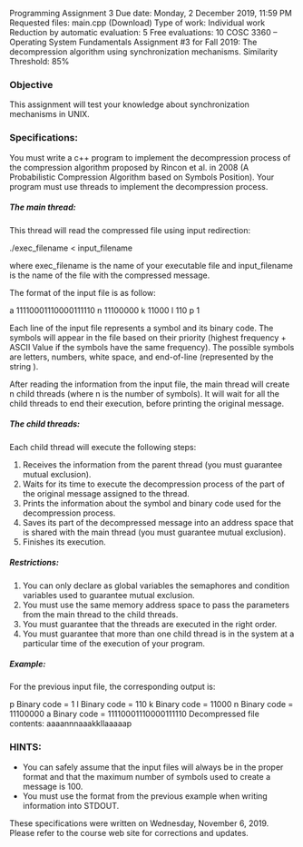 Programming Assignment 3 
Due date: Monday, 2 December 2019, 11:59 PM 
Requested files: main.cpp (Download) 
Type of work: Individual work 
Reduction by automatic evaluation: 5 Free evaluations: 10 
COSC 3360 – Operating System Fundamentals 
Assignment #3 for Fall 2019: The decompression algorithm using synchronization mechanisms. 
Similarity Threshold: 85%

### Objective  
This assignment will test your knowledge about synchronization mechanisms in UNIX.

### Specifications:  
You must write a c++ program to implement the decompression process of the compression algorithm proposed by Rincon et al. in 2008 (A Probabilistic Compression Algorithm based on Symbols Position). Your program must use threads to implement the decompression process.

##### The main thread:

This thread will read the compressed file using input redirection:

./exec_filename < input_filename

where exec_filename is the name of your executable file and input_filename is the name of the file with the compressed message.

The format of the input file is as follow:

a 11110001110000111110
n 11100000
k 11000
l 110
p 1

Each line of the input file represents a symbol and its binary code. The symbols will appear in the file based on their priority (highest frequency + ASCII Value if the symbols have the same frequency). The possible symbols are letters, numbers, white space, and end-of-line (represented by the string <EOL>).

After reading the information from the input file, the main thread will create n child threads (where n is the number of symbols). It will wait for all the child threads to end their execution, before printing the original message.
 
##### The child threads:

Each child thread will execute the following steps:

1. Receives the information from the parent thread (you must guarantee mutual exclusion).
2. Waits for its time to execute the decompression process of the part of the original message assigned to the thread.
3. Prints the information about the symbol and binary code used for the decompression process.
4. Saves its part of the decompressed message into an address space that is shared with the main thread (you must guarantee mutual exclusion).
5. Finishes its execution.

##### Restrictions:

1. You can only declare as global variables the semaphores and condition variables used to guarantee mutual exclusion.
2. You must use the same memory address space to pass the parameters from the main thread to the child threads.
3. You must guarantee that the threads are executed in the right order.
4. You must guarantee that more than one child thread is in the system at a particular time of the execution of your program.

##### Example:

For the previous input file, the corresponding output is:    

p Binary code = 1
l Binary code = 110
k Binary code = 11000
n Binary code = 11100000
a Binary code = 11110001110000111110
Decompressed file contents: 
aaaannnaaakkllaaaaap 
 
### HINTS: 

- You can safely assume that the input files will always be in the proper format and that the maximum number of symbols used to create a message is 100.
- You must use the format from the previous example when writing information into STDOUT.


These specifications were written on Wednesday, November 6, 2019. Please refer to the course web site for corrections and updates.  

